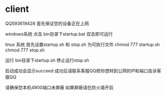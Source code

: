 # client
QQ593619428  首先保证您的设备正在上网


windows系统    点击 bin目录下startup.bat  双击即可运行   


linux 系统  首先设置startup.sh 和 stop.sh 为可执行文件     chmod 777 startup.sh  chmod 777 stop.sh

运行 bin目录下startup.sh  停止运行stop.sh   


启动成功会显示succeed   成功后请联系客服QQ把你想转到公网的IP和端口告诉客服QQ   

请确保您本机4900端口未屏蔽 如果屏蔽请在防火墙开启
